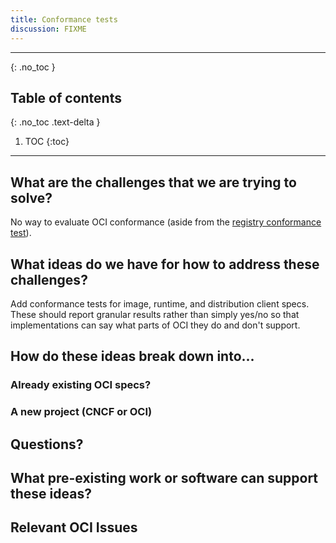 ```yaml
---
title: Conformance tests
discussion: FIXME
---
```


---

{: .no_toc }

## Table of contents
{: .no_toc .text-delta }

1. TOC
{:toc}

---

## What are the challenges that we are trying to solve?

No way to evaluate OCI conformance (aside from the [registry conformance test](https://github.com/opencontainers/distribution-spec/blob/main/conformance/README.md)).

## What ideas do we have for how to address these challenges?

Add conformance tests for image, runtime, and distribution client specs. These
should report granular results rather than simply yes/no so that
implementations can say what parts of OCI they do and don't support.

## How do these ideas break down into...

### Already existing OCI specs?


### A new project (CNCF or OCI)


## Questions?


## What pre-existing work or software can support these ideas?

## Relevant OCI Issues

